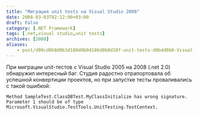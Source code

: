 ```yaml
---
title: "Миграция unit tests на Visual Studio 2008"
date: 2008-03-03T02:12:00+03:00
draft: False
category: [.NET Framework]
tags: [.net,visual studio,unit tests]
archives: [2008]
aliases:
    - post/d09cd0b8d0b3d180d0b0d186d0b8d18f-unit-tests-d0bdd0b0-Visual-Studio-2008.aspx
---
```




При миграции unit-тестов с Visual Studio 2005 на 2008 (.net 2.0) обнаружил интересный баг. Студия радостно отрапортовала об успешной конвертиции проектов, но при запустке тесты проваливались с такой ошибкой: 


> 
	Method SampleTest.ClassDBTest.MyClassInitialize has wrong signature. Parameter 1 should be of type Microsoft.VisualStudio.TestTools.UnitTesting.TestContext. 


